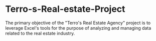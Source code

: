 # Terro-s-Real-estate-Project
The primary objective of the "Terro's Real Estate Agency" project is to leverage Excel's tools for the purpose of analyzing and managing data related to the real estate industry.
